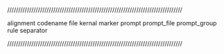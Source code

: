 ////////////////////////////////////////////////////////////////////////////////

alignment
codename
file
kernal
marker
prompt
prompt_file
prompt_group
rule
separator

////////////////////////////////////////////////////////////////////////////////